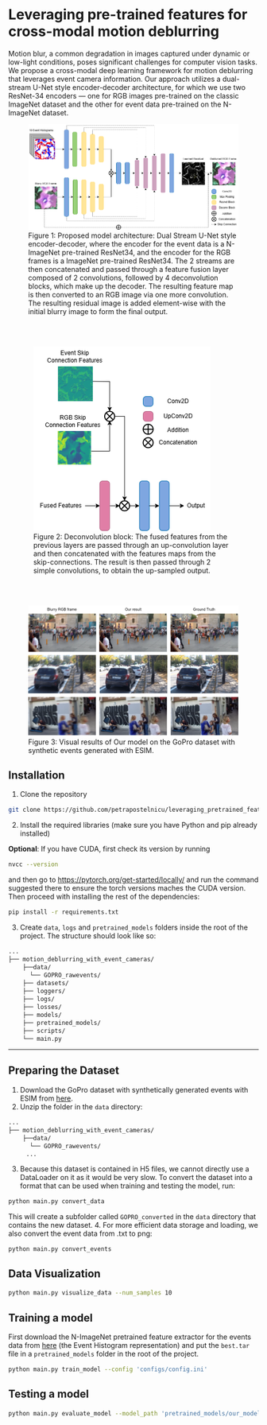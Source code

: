 # Leveraging pre-trained features for cross-modal motion deblurring
Motion blur, a common degradation in images captured under dynamic or low-light conditions, poses significant challenges 
for computer vision tasks. We propose a cross-modal deep learning framework for motion deblurring that leverages 
event camera information. Our approach utilizes a dual-stream U-Net style encoder-decoder architecture, for which we use 
two ResNet-34 encoders — one for RGB images pre-trained on the classic ImageNet dataset and the other for event data 
pre-trained on the N-ImageNet dataset.

<figure id='model_architecture'>
    <img src='readme_images/main_architecture.png'>
    <figcaption>Figure 1: Proposed model architecture: Dual Stream U-Net style encoder-decoder, where the encoder for the event data is a N-ImageNet pre-trained ResNet34, and the encoder for the RGB frames is a ImageNet pre-trained ResNet34. The 2 streams are then concatenated and passed through a feature fusion layer composed of 2 convolutions, followed by 4 deconvolution blocks, which make up the decoder. The resulting feature map is then converted to an RGB image via one more convolution. The resulting residual image is added element-wise with the initial blurry image to form the final output.    </figcaption>
</figure>

<br><br>

<figure id='deconv_block_architecture' style="display: block; margin: 0 auto !important; width: 80%;">
    <img src='readme_images/deconv_block_architecture.png'>
    <figcaption>Figure 2: Deconvolution block: The fused features from the previous layers are passed through an up-convolution layer and then concatenated with the features maps from the skip-connections. The result is then passed through 2 simple convolutions, to obtain the up-sampled output.</figcaption>
</figure>

<br><br>

<figure id='visual_results'>
    <img src='readme_images/visual_results.png'>
    <figcaption>Figure 3: Visual results of Our model on the GoPro dataset with synthetic events generated with ESIM.</figcaption>
</figure>

## Installation
1. Clone the repository

```sh
git clone https://github.com/petrapostelnicu/leveraging_pretrained_features_for_cross_modal_motion_deblurring.git & cd leveraging_pretrained_features_for_cross_modal_motion_deblurring
```

2. Install the required libraries (make sure you have Python and pip already installed)

**Optional**: If you have CUDA, first check its version by running 
```sh
nvcc --version
```
and then go to https://pytorch.org/get-started/locally/ and run the command suggested there to ensure the torch versions maches the CUDA version.
Then proceed with installing the rest of the dependencies:

```sh
pip install -r requirements.txt
```

3. Create ```data```, ```logs``` and ```pretrained_models``` folders inside the root of the project.
The structure should look like so:

```
...
├── motion_deblurring_with_event_cameras/
    ├──data/
      └── GOPRO_rawevents/
    ├── datasets/
    ├── loggers/
    ├── logs/
    ├── losses/
    ├── models/
    ├── pretrained_models/
    ├── scripts/
    └── main.py
```

-------------------

## Preparing the Dataset
1. Download the GoPro dataset with synthetically generated events with ESIM from [here](https://data.vision.ee.ethz.ch/csakarid/shared/EFNet/GOPRO_rawevents.zip).
2. Unzip the folder in the ```data``` directory:
```
...
├── motion_deblurring_with_event_cameras/
    ├──data/
      └── GOPRO_rawevents/
     ...
```
3. Because this dataset is contained in H5 files, we cannot directly use a DataLoader on it as it would be very slow. To convert the dataset into a format that can be used when training and testing the model, run:
```sh
python main.py convert_data
```
This will create a subfolder called ```GOPRO_converted``` in the ```data``` directory that contains the new dataset.
4. For more efficient data storage and loading, we also convert the event data from .txt to png:
```sh
python main.py convert_events
```

## Data Visualization 
```sh
python main.py visualize_data --num_samples 10
```

## Training a model
First download the N-ImageNet pretrained feature extractor for the events data from [here](https://drive.google.com/drive/folders/1kmtgjX9hC2kRgUjoBklKt53ftkdQOZk-) (the Event Histogram representation) and put the ```best.tar``` file in a ```pretrained_models``` folder in the root of the project.
```sh
python main.py train_model --config 'configs/config.ini'
```

## Testing a model
```sh
python main.py evaluate_model --model_path 'pretrained_models/our_model.pth' --output_dir 'outputs'
```